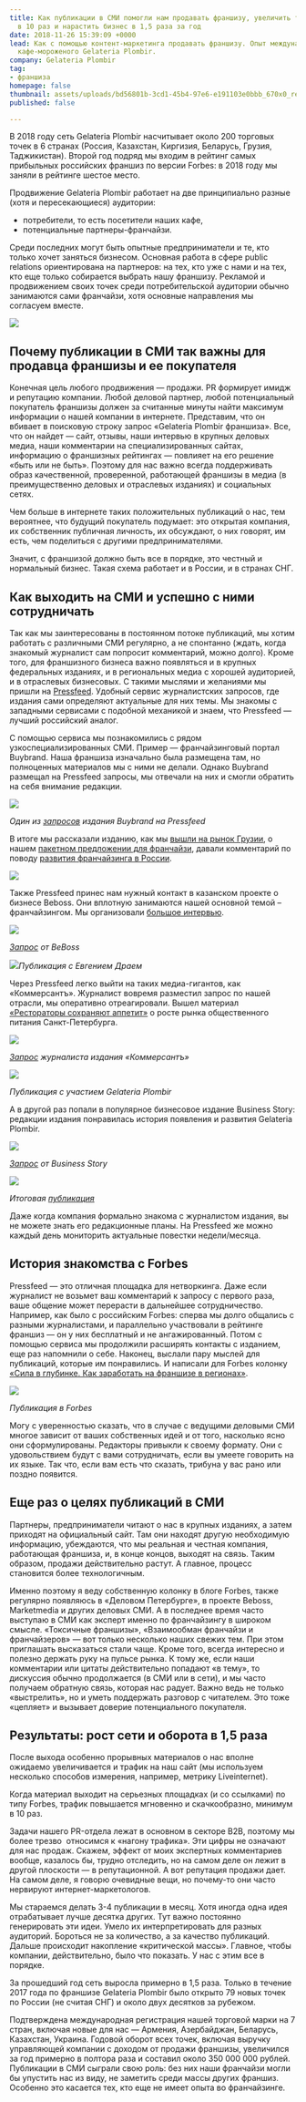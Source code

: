```yaml
---
title: Как публикации в СМИ помогли нам продавать франшизу, увеличить трафик на сайт
  в 10 раз и нарастить бизнес в 1,5 раза за год
date: 2018-11-26 15:39:09 +0000
lead: Как с помощью контент-маркетинга продавать франшизу. Опыт международной франшизы
  кафе-мороженого Gelateria Plombir.
company: Gelateria Plombir
tag:
- франшиза
homepage: false
thumbnail: assets/uploads/bd56801b-3cd1-45b4-97e6-e191103e0bbb_670x0_resize.png
published: false

---
```

В 2018 году сеть Gelateria Plombir насчитывает около 200 торговых точек в 6 странах (Россия, Казахстан, Киргизия, Беларусь, Грузия, Таджикистан). Второй год подряд мы входим в рейтинг самых прибыльных российских франшиз по версии Forbes: в 2018 году мы заняли в рейтинге шестое место.

Продвижение Gelateria Plombir работает на две принципиально разные (хотя и пересекающиеся) аудитории:

* потребители, то есть посетители наших кафе,
* потенциальные партнеры-франчайзи.

Среди последних могут быть опытные предприниматели и те, кто только хочет заняться бизнесом. Основная работа в сфере public relations ориентирована на партнеров: на тех, кто уже с нами и на тех, кто еще только собирается выбрать нашу франшизу. Рекламой и продвижением своих точек среди потребительской аудитории обычно занимаются сами франчайзи, хотя основные направления мы согласуем вместе.

![](../assets/uploads/image5-3.png)

## **Почему публикации в СМИ так важны для продавца франшизы и ее покупателя**

Конечная цель любого продвижения — продажи. PR формирует имидж и репутацию компании. Любой деловой партнер, любой потенциальный покупатель франшизы должен за считанные минуты найти максимум информации о нашей компании в интернете. Представим, что он вбивает в поисковую строку запрос «Gelateria Plombir франшиза». Все, что он найдет — сайт, отзывы, наши интервью в крупных деловых медиа, наши комментарии на специализированных сайтах, информацию о франшизных рейтингах — повлияет на его решение «быть или не быть». Поэтому для нас важно всегда поддерживать образ качественной, проверенной, работающей франшизы в медиа (в преимущественно деловых и отраслевых изданиях) и социальных сетях.

Чем больше в интернете таких положительных публикаций о нас, тем вероятнее, что будущий покупатель подумает: это открытая компания, их собственник публичная личность, их обсуждают, о них говорят, им есть, чем поделиться с другими предпринимателями.

Значит, с франшизой должно быть все в порядке, это честный и нормальный бизнес. Такая схема работает и в России, и в странах СНГ.

## **Как выходить на СМИ и успешно с ними сотрудничать**

Так как мы заинтересованы в постоянном потоке публикаций, мы хотим работать с различными СМИ регулярно, а не спонтанно (ждать, когда знакомый журналист сам попросит комментарий, можно долго). Кроме того, для франшизного бизнеса важно появляться и в крупных федеральных изданиях, и в региональных медиа с хорошей аудиторией, и в отраслевых бизнесовых. С такими мыслями и желаниями мы пришли на [Pressfeed](https://pressfeed.ru/). Удобный сервис журналистских запросов, где издания сами определяют актуальные для них темы. Мы знакомы с западными сервисами с подобной механикой и знаем, что Pressfeed — лучший российский аналог.

С помощью сервиса мы познакомились с рядом узкоспециализированных СМИ. Пример — франчайзинговый портал Buybrand. Наша франшиза изначально была размещена там, но полноценных материалов мы с ними не делали. Однако Buybrand размещал на Pressfeed запросы, мы отвечали на них и смогли обратить на себя внимание редакции.

![](../assets/uploads/image6-2.png)

_Один из_ [_запросов_](https://pressfeed.ru/query/22834) _издания Buybrand на Pressfeed_

В итоге мы рассказали изданию, как мы [вышли на рынок Грузии](http://www.buybrand.ru/news/12931/?sphrase_id=106501), о нашем [пакетном предложении для франчайзи](http://www.buybrand.ru/news/13154/?sphrase_id=106501), давали комментарий по поводу [развития франчайзинга в России](http://www.buybrand.ru/articles/13012/?sphrase_id=106501).

![](../assets/uploads/image3-1.png)

Также Pressfeed принес нам нужный контакт в казанском проекте о бизнесе Beboss. Они вплотную занимаются нашей основной темой – франчайзингом. Мы организовали [большое интервью](https://www.beboss.ru/journal/persons/2794-evgeniy-dray).

![](../assets/uploads/image7-2.png)

[_Запрос_](https://pressfeed.ru/query/30995) _от BeBoss_

![](../assets/uploads/image4-1.png)_Публикация с Евгением Драем_

Через Pressfeed легко выйти на таких медиа-гигантов, как «Коммерсантъ». Журналист вовремя разместил запрос по нашей отрасли, мы оперативно отреагировали. Вышел материал [«Рестораторы сохраняют аппетит»](https://www.kommersant.ru/doc/3447196?query=Gelateria%20Plombir) о росте рынка общественного питания Санкт-Петербурга.

![](../assets/uploads/image9.png)

[_Запрос_](https://pressfeed.ru/query/35650) _журналиста издания «Коммерсантъ»_

![](../assets/uploads/image10.png)

_Публикация с участием Gelateria Plombir_

А в другой раз попали в популярное бизнесовое издание Business Story: редакции издания понравилась история появления и развития Gelateria Plombir.

![](../assets/uploads/image1-2.png)

[_Запрос_](https://pressfeed.ru/query/27314) _от Business Story_

![](../assets/uploads/image8-1.png)

_Итоговая_ [_публикация_](http://businesstory.ru/istorija-kafe-morozhenyh-gelateria-plombir/)

Даже когда компания формально знакома с журналистом издания, вы не можете знать его редакционные планы. На Pressfeed же можно каждый день мониторить актуальные повестки недели/месяца.

## **История знакомства с Forbes**

Pressfeed — это отличная площадка для нетворкинга. Даже если журналист не возьмет ваш комментарий к запросу с первого раза, ваше общение может перерасти в дальнейшее сотрудничество. Например, как было с российским Forbes: сперва мы долго общались с разными журналистами, и параллельно участвовали в рейтинге франшиз — он у них бесплатный и не ангажированный. Потом с помощью сервиса мы продолжили расширять контакты с изданием, еще раз напомнили о себе. Наконец, выслали пару мыслей для публикаций, которые им понравились. И написали для Forbes колонку [«Сила в глубинке. Как заработать на франшизе в регионах»](http://www.forbes.ru/karera-i-svoy-biznes/364451-sila-v-glubinke-kak-zarabotat-na-franshize-v-regionah).

![](../assets/uploads/image2-1.png)

_Публикация в Forbes_

Могу с уверенностью сказать, что в случае с ведущими деловыми СМИ многое зависит от ваших собственных идей и от того, насколько ясно они сформулированы. Редакторы привыкли к своему формату. Они с удовольствием будут с вами сотрудничать, если вы умеете говорить на их языке. Так что, если вам есть что сказать, трибуна у вас рано или поздно появится.

## **Еще раз о целях публикаций в СМИ**

Партнеры, предприниматели читают о нас в крупных изданиях, а затем приходят на официальный сайт. Там они находят другую необходимую информацию, убеждаются, что мы реальная и честная компания, работающая франшиза, и, в конце концов, выходят на связь. Таким образом, продажи действительно растут. А главное, процесс становится более технологичным.

Именно поэтому я веду собственную колонку в блоге Forbes, также регулярно появляюсь в «Деловом Петербурге», в проекте Beboss, Marketmedia и других деловых СМИ. А в последнее время часто выступаю в СМИ как эксперт именно по франчайзингу в широком смысле. «Токсичные франшизы», «Взаимообман франчайзи и франчайзеров» — вот только несколько наших свежих тем. При этом приглашать высказаться стали чаще. Кроме того, всегда интересно и полезно держать руку на пульсе рынка. К тому же, если наши комментарии или цитаты действительно попадают «в тему», то дискуссия обычно продолжается (в СМИ или в сети), и мы часто получаем обратную связь, которая нас радует. Важно ведь не только «выстрелить», но и уметь поддержать разговор с читателем. Это тоже «цепляет» и вызывает доверие потенциального покупателя.

## **Результаты: рост сети и оборота в 1,5 раза**

После выхода особенно прорывных материалов о нас вполне ожидаемо увеличивается и трафик на наш сайт (мы используем несколько способов измерения, например, метрику Liveinternet).

Когда материал выходит на серьезных площадках (и со ссылками) по типу Forbes, трафик повышается мгновенно и скачкообразно, минимум в 10 раз.

Задачи нашего PR-отдела лежат в основном в секторе В2В, поэтому мы более трезво  относимся к «нагону трафика». Эти цифры не означают для нас продаж. Скажем, эффект от моих экспертных комментариев вообще, казалось бы, трудно отследить, но на самом деле он лежит в другой плоскости — в репутационной. А вот репутация продажи дает. На самом деле, я говорю очевидные вещи, но почему-то они часто нервируют интернет-маркетологов.

Мы стараемся делать 3-4 публикации в месяц. Хотя иногда одна идея отрабатывает лучше десятка других. Тут важно постоянно генерировать эти идеи. Умело их интерпретировать для разных аудиторий. Бороться не за количество, а за качество публикаций. Дальше происходит накопление «критической массы». Главное, чтобы компании, действительно, было что показать. У нас с этим все в порядке.

За прошедший год сеть выросла примерно в 1,5 раза. Только в течение 2017 года по франшизе Gelateria Plombir было открыто 79 новых точек по России (не считая СНГ) и около двух десятков за рубежом.

Подтверждена международная регистрация нашей торговой марки на 7 стран, включая новые для нас — Армения, Азербайджан, Беларусь, Казахстан, Украина. Годовой оборот всех точек, включая выручку управляющей компании с доходом от продажи франшизы, увеличился за год примерно в полтора раза и составил около 350 000 000 рублей. Публикации в СМИ сыграли свою роль: без них наши франчайзи могли бы упустить нас из виду, не заметить среди массы других франшиз. Особенно это касается тех, кто еще не имеет опыта во франчайзинге.